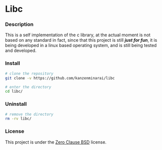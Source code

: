 # Libc

### Description
This is a self implementation of the c library, at the actual moment is not based on any standard in fact,
since that this project is still **_just for fun_**, it is being developed in a linux based operating 
system, and is still being tested and developed.

### Install
```sh
# clone the repository
git clone -v https://github.com/kanzenminarai/libc

# enter the directory
cd libc/
```

### Uninstall
```sh
# remove the directory
rm -rv libc/
```

### License
 This project is under the [Zero Clause BSD](./license) license.
